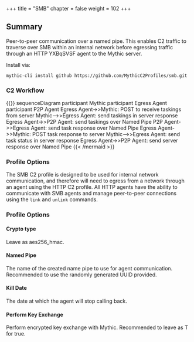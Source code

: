 +++
title = "SMB"
chapter = false
weight = 102
+++

## Summary
Peer-to-peer communication over a named pipe. This enables C2 traffic to traverse over SMB within an internal network before egressing traffic through an HTTP YXBqSVSF agent to the Mythic server.

Install via:
```
mythic-cli install github https://github.com/MythicC2Profiles/smb.git
```

### C2 Workflow
{{<mermaid>}}
sequenceDiagram
    participant Mythic
    participant Egress Agent
    participant P2P Agent
    Egress Agent->>Mythic: POST to receive taskings from server
    Mythic-->>Egress Agent: send taskings in server response
    Egress Agent->>P2P Agent: send taskings over Named Pipe
    P2P Agent->>Egress Agent: send task response over Named Pipe 
    Egress Agent->>Mythic: POST task response to server
    Mythic-->>Egress Agent: send task status in server response
    Egress Agent->>P2P Agent: send server response over Named Pipe
{{< /mermaid >}}

### Profile Options
The SMB C2 profile is designed to be used for internal network communication, and therefore will need to egress from a network through an agent using the HTTP C2 profile. All HTTP agents have the ability to communicate with SMB agents and manage peer-to-peer connections using the `link` and `unlink` commands.

### Profile Options
#### Crypto type
Leave as aes256_hmac.

#### Named Pipe
The name of the created name pipe to use for agent communication. Recommended to use the randomly generated UUID provided.

#### Kill Date
The date at which the agent will stop calling back.

#### Perform Key Exchange
Perform encrypted key exchange with Mythic. Recommended to leave as T for true.